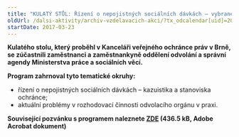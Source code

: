 ```yaml
---
title: "KULATÝ STŮL: Řízení o nepojistných sociálních dávkách – vybrané poznatky ochránce"
oldUrl: /dalsi-aktivity/archiv-vzdelavacich-akci/?tx_odcalendar[uid]=201&cHash=74fc7ad8f41da0a55511be9b56ed60af
startDate: 2017-03-23
---
```


<p><strong>Kulatého stolu, který proběhl v Kanceláři veřejného ochránce práv v Brně, se zúčastnili zaměstnanci a zaměstnankyně oddělení odvolání a správní agendy Ministerstva práce a sociálních věcí. </strong></p>
<p><strong>Program zahrnoval tyto tematické okruhy:</strong></p><ul><li>řízení o nepojistných sociálních dávkách – kazuistika a stanoviska ochránce;</li><li>aktuální problémy v rozhodovací činnosti odvolacího orgánu v praxi.</li></ul><p><strong>Související pozvánku s programem naleznete <a href="https://www.ochrance.cz/fileadmin/user_upload/projekt_ESF/00_2017_SEMINARE/ARCHIV_2017/Kulate_stoly_archiv/03_23_Rizeni_o_nepojistnych_socialnich_davkach_pozvanka.pdf" target="_blank">ZDE</a> (436.5 kB, Adobe Acrobat dokument)</strong></p>
